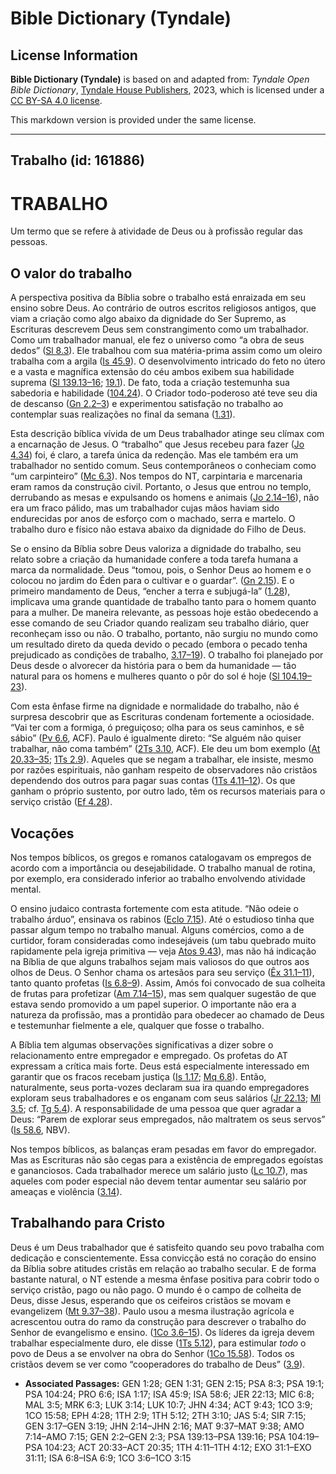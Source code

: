 # Bible Dictionary (Tyndale)

## License Information

**Bible Dictionary (Tyndale)** is based on and adapted from: _Tyndale Open Bible Dictionary_, [Tyndale House Publishers](https://tyndaleopenresources.com/), 2023, which is licensed under a [CC BY-SA 4.0 license](https://creativecommons.org/licenses/by-sa/4.0/legalcode.en).

This markdown version is provided under the same license.



--------------------------------

## Trabalho (id: 161886)

TRABALHO
========

Um termo que se refere à atividade de Deus ou à profissão regular das pessoas.

O valor do trabalho
-------------------

A perspectiva positiva da Bíblia sobre o trabalho está enraizada em seu ensino sobre Deus. Ao contrário de outros escritos religiosos antigos, que viam a criação como algo abaixo da dignidade do Ser Supremo, as Escrituras descrevem Deus sem constrangimento como um trabalhador. Como um trabalhador manual, ele fez o universo como “a obra de seus dedos” ([Sl 8\.3](https://ref.ly/Ps8:3)). Ele trabalhou com sua matéria\-prima assim como um oleiro trabalha com a argila ([Is 45\.9](https://ref.ly/Isa45:9)). O desenvolvimento intricado do feto no útero e a vasta e magnífica extensão do céu ambos exibem sua habilidade suprema ([Sl 139\.13–16](https://ref.ly/Ps139:13-Ps139:16); [19\.1](https://ref.ly/Ps19:1)). De fato, toda a criação testemunha sua sabedoria e habilidade ([104\.24](https://ref.ly/Ps104:24)). O Criador todo\-poderoso até teve seu dia de descanso ([Gn 2\.2–3](https://ref.ly/Gen2:2-Gen2:3)) e experimentou satisfação no trabalho ao contemplar suas realizações no final da semana ([1\.31](https://ref.ly/Gen1:31)).

Esta descrição bíblica vívida de um Deus trabalhador atinge seu clímax com a encarnação de Jesus. O “trabalho” que Jesus recebeu para fazer ([Jo 4\.34](https://ref.ly/John4:34)) foi, é claro, a tarefa única da redenção. Mas ele também era um trabalhador no sentido comum. Seus contemporâneos o conheciam como “um carpinteiro” ([Mc 6\.3](https://ref.ly/Mark6:3)). Nos tempos do NT, carpintaria e marcenaria eram ramos da construção civil. Portanto, o Jesus que entrou no templo, derrubando as mesas e expulsando os homens e animais ([Jo 2\.14–16](https://ref.ly/John2:14-John2:16)), não era um fraco pálido, mas um trabalhador cujas mãos haviam sido endurecidas por anos de esforço com o machado, serra e martelo. O trabalho duro e físico não estava abaixo da dignidade do Filho de Deus.

Se o ensino da Bíblia sobre Deus valoriza a dignidade do trabalho, seu relato sobre a criação da humanidade confere a toda tarefa humana a marca da normalidade. Deus “tomou, pois, o Senhor Deus ao homem e o colocou no jardim do Éden para o cultivar e o guardar”. ([Gn 2\.15](https://ref.ly/Gen2:15)). E o primeiro mandamento de Deus, “encher a terra e subjugá\-la” ([1\.28](https://ref.ly/Gen1:28)), implicava uma grande quantidade de trabalho tanto para o homem quanto para a mulher. De maneira relevante, as pessoas hoje estão obedecendo a esse comando de seu Criador quando realizam seu trabalho diário, quer reconheçam isso ou não. O trabalho, portanto, não surgiu no mundo como um resultado direto da queda devido o pecado (embora o pecado tenha prejudicado as condições de trabalho, [3\.17–19](https://ref.ly/Gen3:17-Gen3:19)). O trabalho foi planejado por Deus desde o alvorecer da história para o bem da humanidade — tão natural para os homens e mulheres quanto o pôr do sol é hoje ([Sl 104\.19–23](https://ref.ly/Ps104:19-Ps104:23)).

Com esta ênfase firme na dignidade e normalidade do trabalho, não é surpresa descobrir que as Escrituras condenam fortemente a ociosidade. “Vai ter com a formiga, ó preguiçoso; olha para os seus caminhos, e sê sábio” ([Pv 6\.6](https://ref.ly/Prov6:6), ACF). Paulo é igualmente direto: “Se alguém não quiser trabalhar, não coma também” ([2Ts 3\.10](https://ref.ly/2Thess3:10), ACF). Ele deu um bom exemplo ([At 20\.33–35](https://ref.ly/Acts20:33-Acts20:35); [1Ts 2\.9](https://ref.ly/1Thess2:9)). Aqueles que se negam a trabalhar, ele insiste, mesmo por razões espirituais, não ganham respeito de observadores não cristãos dependendo dos outros para pagar suas contas ([1Ts 4\.11–12](https://ref.ly/1Thess4:11-1Thess4:12)). Os que ganham o próprio sustento, por outro lado, têm os recursos materiais para o serviço cristão ([Ef 4\.28](https://ref.ly/Eph4:28)).

Vocações
--------

Nos tempos bíblicos, os gregos e romanos catalogavam os empregos de acordo com a importância ou desejabilidade. O trabalho manual de rotina, por exemplo, era considerado inferior ao trabalho envolvendo atividade mental.

O ensino judaico contrasta fortemente com esta atitude. “Não odeie o trabalho árduo”, ensinava os rabinos ([Eclo 7\.15](https://ref.ly/Sir7:15)). Até o estudioso tinha que passar algum tempo no trabalho manual. Alguns comércios, como a de curtidor, foram consideradas como indesejáveis (um tabu quebrado muito rapidamente pela igreja primitiva — veja [Atos 9\.43](https://ref.ly/Acts9:43)), mas não há indicação na Bíblia de que alguns trabalhos sejam mais valiosos do que outros aos olhos de Deus. O Senhor chama os artesãos para seu serviço ([Êx 31\.1–11](https://ref.ly/Exod31:1-Exod31:11)), tanto quanto profetas ([Is 6\.8–9](https://ref.ly/Isa6:8-Isa6:9)). Assim, Amós foi convocado de sua colheita de frutas para profetizar ([Am 7\.14–15](https://ref.ly/Amos7:14-Amos7:15)), mas sem qualquer sugestão de que estava sendo promovido a um papel superior. O importante não era a natureza da profissão, mas a prontidão para obedecer ao chamado de Deus e testemunhar fielmente a ele, qualquer que fosse o trabalho.

A Bíblia tem algumas observações significativas a dizer sobre o relacionamento entre empregador e empregado. Os profetas do AT expressam a crítica mais forte. Deus está especialmente interessado em garantir que os fracos recebam justiça ([Is 1\.17](https://ref.ly/Isa1:17); [Mq 6\.8](https://ref.ly/Mic6:8)). Então, naturalmente, seus porta\-vozes declaram sua ira quando empregadores exploram seus trabalhadores e os enganam com seus salários ([Jr 22\.13](https://ref.ly/Jer22:13); [Ml 3\.5](https://ref.ly/Mal3:5); cf. [Tg 5\.4](https://ref.ly/Jas5:4)). A responsabilidade de uma pessoa que quer agradar a Deus: “Parem de explorar seus empregados, não maltratem os seus servos” ([Is 58\.6](https://ref.ly/Isa58:6), NBV).

Nos tempos bíblicos, as balanças eram pesadas em favor do empregador. Mas as Escrituras não são cegas para a existência de empregados egoístas e gananciosos. Cada trabalhador merece um salário justo ([Lc 10\.7](https://ref.ly/Luke10:7)), mas aqueles com poder especial não devem tentar aumentar seu salário por ameaças e violência ([3\.14](https://ref.ly/Luke3:14)).

Trabalhando para Cristo
-----------------------

Deus é um Deus trabalhador que é satisfeito quando seu povo trabalha com dedicação e conscientemente. Essa convicção está no coração do ensino da Bíblia sobre atitudes cristãs em relação ao trabalho secular. E de forma bastante natural, o NT estende a mesma ênfase positiva para cobrir todo o serviço cristão, pago ou não pago. O mundo é o campo de colheita de Deus, disse Jesus, esperando que os ceifeiros cristãos se movam e evangelizem ([Mt 9\.37–38](https://ref.ly/Matt9:37-Matt9:38)). Paulo usou a mesma ilustração agrícola e acrescentou outra do ramo da construção para descrever o trabalho do Senhor de evangelismo e ensino. ([1Co 3\.6–15](https://ref.ly/1Cor3:6-1Cor3:15)). Os líderes da igreja devem trabalhar especialmente duro, ele disse ([1Ts 5\.12](https://ref.ly/1Thess5:12)), para estimular *todo* o povo de Deus a se envolver na obra do Senhor ([1Co 15\.58](https://ref.ly/1Cor15:58)). Todos os cristãos devem se ver como “cooperadores do trabalho de Deus” ([3\.9](https://ref.ly/1Cor3:9)).

* **Associated Passages:** GEN 1:28; GEN 1:31; GEN 2:15; PSA 8:3; PSA 19:1; PSA 104:24; PRO 6:6; ISA 1:17; ISA 45:9; ISA 58:6; JER 22:13; MIC 6:8; MAL 3:5; MRK 6:3; LUK 3:14; LUK 10:7; JHN 4:34; ACT 9:43; 1CO 3:9; 1CO 15:58; EPH 4:28; 1TH 2:9; 1TH 5:12; 2TH 3:10; JAS 5:4; SIR 7:15; GEN 3:17–GEN 3:19; JHN 2:14–JHN 2:16; MAT 9:37–MAT 9:38; AMO 7:14–AMO 7:15; GEN 2:2–GEN 2:3; PSA 139:13–PSA 139:16; PSA 104:19–PSA 104:23; ACT 20:33–ACT 20:35; 1TH 4:11–1TH 4:12; EXO 31:1–EXO 31:11; ISA 6:8–ISA 6:9; 1CO 3:6–1CO 3:15

